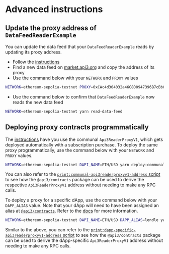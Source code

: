 # Advanced instructions

## Update the proxy address of `DataFeedReaderExample`

You can update the data feed that your `DataFeedReaderExample` reads by updating its proxy address.

- Follow the [instructions](../README.md#instructions)
- Find a new data feed on [market.api3.org](https://market.api3.org/) and copy the address of its proxy
- Use the command below with your `NETWORK` and `PROXY` values

```sh
NETWORK=ethereum-sepolia-testnet PROXY=0xCAc4d304032a46C8D0947396B7cBb07986826A36 yarn update-proxy
```

- Use the command below to confirm that `DataFeedReaderExample` now reads the new data feed

```sh
NETWORK=ethereum-sepolia-testnet yarn read-data-feed
```

## Deploying proxy contracts programmatically

The [instructions](../README.md#instructions) have you use the communal `Api3ReaderProxyV1`, which gets deployed automatically with a subscription purchase.
To deploy the same proxy programmatically, use the command below with your `NETWORK` and `PROXY` values.

```sh
NETWORK=ethereum-sepolia-testnet DAPI_NAME=ETH/USD yarn deploy:communal-api3readerproxyv1
```

You can also refer to the [`print:communal-api3readerproxyv1-address` script](./print-communal-api3readerproxyv1-address.js) to see how the `@api3/contracts` package can be used to derive the respective `Api3ReaderProxyV1` address without needing to make any RPC calls.

To deploy a proxy for a specific dApp, use the command below with your `DAPP_ALIAS` value.
Note that your dApp will need to have been assigned an alias at [`@api3/contracts`](https://github.com/api3dao/contracts/tree/main/data/dapps).
Refer to the [docs](https://docs.api3.org/dapps/oev-rewards/) for more information.

```sh
NETWORK=ethereum-sepolia-testnet DAPI_NAME=ETH/USD DAPP_ALIAS=lendle yarn deploy:dapp-specific-api3readerproxyv1
```

Similar to the above, you can refer to the [`print:dapp-specific-api3readerproxyv1-address` script](./print-dapp-specific-api3readerproxyv1-address.js) to see how the `@api3/contracts` package can be used to derive the dApp-specific `Api3ReaderProxyV1` address without needing to make any RPC calls.
